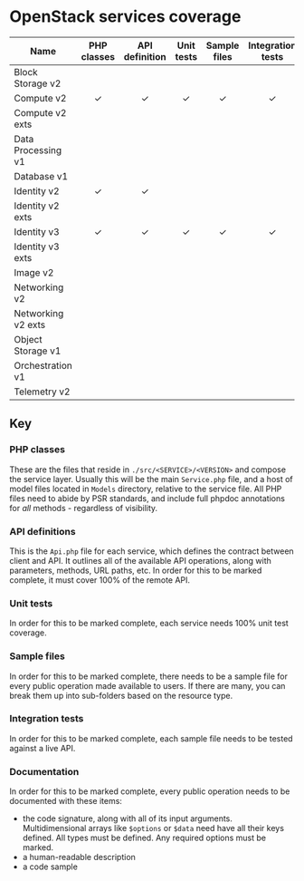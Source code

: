 # OpenStack services coverage

|Name|PHP classes|API definition|Unit tests|Sample files|Integration tests|Documentation|
|---|:--:|:--:|:--:|:--:|:--:|:--:|
|Block Storage v2|||||||
|Compute v2|&#10003;|&#10003;|&#10003;|&#10003;|&#10003;|&#10003;|
|Compute v2 exts|||||||
|Data Processing v1|||||||
|Database v1|||||||
|Identity v2|&#10003;|&#10003;|||||
|Identity v2 exts|||||||
|Identity v3|&#10003;|&#10003;|&#10003;|&#10003;|&#10003;||
|Identity v3 exts|||||||
|Image v2|||||||
|Networking v2|||||||
|Networking v2 exts|||||||
|Object Storage v1|||||||
|Orchestration v1|||||||
|Telemetry v2|||||||

## Key

### PHP classes

These are the files that reside in `./src/<SERVICE>/<VERSION>` and compose the service layer. Usually this will 
be the main `Service.php` file, and a host of model files located in `Models` directory, relative to the service file. 
All PHP files need to abide by PSR standards, and include full phpdoc annotations for _all_ methods - regardless of 
visibility.

### API definitions

This is the `Api.php` file for each service, which defines the contract between client and API. It outlines all of the 
available API operations, along with parameters, methods, URL paths, etc. In order for this to be marked complete, it 
must cover 100% of the remote API.

### Unit tests

In order for this to be marked complete, each service needs 100% unit test coverage.

### Sample files

In order for this to be marked complete, there needs to be a sample file for every public operation made available to 
users. If there are many, you can break them up into sub-folders based on the resource type.

### Integration tests

In order for this to be marked complete, each sample file needs to be tested against a live API.

### Documentation

In order for this to be marked complete, every public operation needs to be documented with these items:

* the code signature, along with all of its input arguments. Multidimensional arrays like `$options` or `$data` need 
  have all their keys defined. All types must be defined. Any required options must be marked.
* a human-readable description
* a code sample
